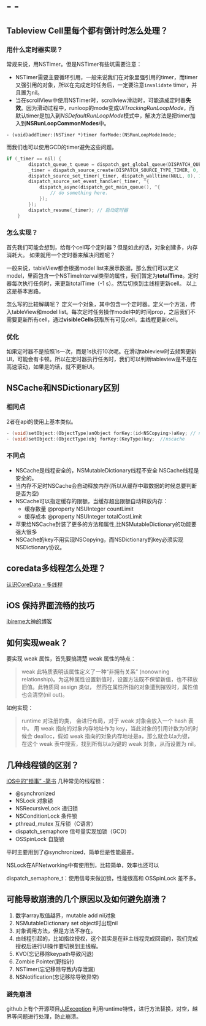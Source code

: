 # - -

## Tableview Cell里每个都有倒计时怎么处理？
### 用什么定时器实现？
常规来说，用NSTimer。但是NSTimer有些坑需要注意：
* NSTimer需要主要循环引用，一般来说我们在对象里强引用的timer，而timer又强引用的对象，所以在完成定时任务后，一定要注意`invalidate` timer，并且置为nil。
* 当在scrollView中使用NSTimer时，scrollview滑动时，可能造成定时器**失效**。因为滑动过程中，runloop的mode变成*UITrackingRunLoopMode*，而默认timer是加入到*NSDefaultRunLoopMode*模式中，解决方法是把timer加入到**NSRunLoopCommonModes**中。

```Objective
- (void)addTimer:(NSTimer *)timer forMode:(NSRunLoopMode)mode;
```

而我们也可以使用GCD的timer避免这些问题。

```Objective-C
if (_timer == nil) {
        dispatch_queue_t queue = dispatch_get_global_queue(DISPATCH_QUEUE_PRIORITY_DEFAULT, 0);
        _timer = dispatch_source_create(DISPATCH_SOURCE_TYPE_TIMER, 0, 0, queue);
        dispatch_source_set_timer(_timer, dispatch_walltime(NULL, 0), 1.0 * NSEC_PER_SEC, 0); //每秒执行
        dispatch_source_set_event_handler(_timer, ^{
            dispatch_async(dispatch_get_main_queue(), ^{
                // do something here.
            });
        });
        dispatch_resume(_timer); // 启动定时器
    }
```
### 怎么实现？
首先我们可能会想到，给每个cell写个定时器？但是如此的话，对象创建多，内存消耗大。
如果就用一个定时器来解决问题呢？

一般来说，tableView都会根据model list来展示数据，那么我们可以定义model，里面包含一个NSTimeInterval类型的属性，我们暂定为**totalTime**。定时器每次执行任务时，来更新totalTime（-1 s）。然后切换到主线程更新cell。
以上这是基本思路。

怎么写的比较解耦呢？
定义一个对象，其中包含一个定时器。定义一个方法，传入tableView和model list。每次定时任务操作model中的时间prop，之后我们不需要更新所有cell，通过**visibleCells**获取所有可见cell，主线程更新cell。

### 优化
如果定时器不是按照1s一次，而是1s执行10次呢。在滑动tableview时去频繁更新UI，可能会有卡顿。所以在定时器执行任务时，我们可以判断tableview是不是在高速滚动，如果是的话，就不更新UI。


## NSCache和NSDictionary区别
### 相同点
2者在api的使用上基本类似。

```Objective-C
- (void)setObject:(ObjectType)anObject forKey:(id<NSCopying>)aKey; // nsdict
- (void)setObject:(ObjectType)obj forKey:(KeyType)key;  //nscache
```

### 不同点
* NSCache是线程安全的，NSMutableDictionary线程不安全 NSCache线程是安全的。
* 当内存不足时NSCache会自动释放内存(所以从缓存中取数据的时候总要判断是否为空)
* NSCache可以指定缓存的限额，当缓存超出限额自动释放内存：
    * 缓存数量 @property NSUInteger countLimit
    * 缓存成本 @property NSUInteger totalCostLimit
* 苹果给NSCache封装了更多的方法和属性,比NSMutableDictionary的功能要强大很多
* NSCache的key不用实现NSCopying，而NSDictionary的key必须实现NSDictionary协议。

## coredata多线程怎么处理？
[认识CoreData - 多线程](https://www.jianshu.com/p/283e67ba12a3)

## iOS 保持界面流畅的技巧
[ibireme大神的博客](https://blog.ibireme.com/2015/11/12/smooth_user_interfaces_for_ios/)

## 如何实现weak？
要实现 weak 属性，首先要搞清楚 weak 属性的特点：
> weak 此特质表明该属性定义了一种“非拥有关系” (nonowning relationship)。为这种属性设置新值时，设置方法既不保留新值，也不释放旧值。此特质同 assign 类似， 然而在属性所指的对象遭到摧毁时，属性值也会清空(nil out)。
> 

如何实现：
> runtime 对注册的类， 会进行布局，对于 weak 对象会放入一个 hash 表中。 用 weak 指向的对象内存地址作为 key，当此对象的引用计数为0的时候会 dealloc，假如 weak 指向的对象内存地址是a，那么就会以a为键， 在这个 weak 表中搜索，找到所有以a为键的 weak 对象，从而设置为 nil。
> 

## 几种线程锁的区别？
[iOS中的“锁事” -简书](https://www.jianshu.com/p/bd25479b7cd1)
几种常见的线程锁：
* @synchronized
* NSLock 对象锁
* NSRecursiveLock 递归锁
* NSConditionLock 条件锁
* pthread_mutex 互斥锁（C语言）
* dispatch_semaphore 信号量实现加锁（GCD）
* OSSpinLock 自旋锁

平时主要用到了@synchronized，简单但是性能最差。

NSLock在AFNetworking中有使用到，比较简单，效率也还可以

dispatch_semaphore_t：使用信号来做加锁，性能很高和 OSSpinLock 差不多。

## 可能导致崩溃的几个原因以及如何避免崩溃？
1. 数字array取值越界，mutable add nil对象
2. NSMutableDictionary set object时出现nil
3. 对象调用方法，但是方法不存在。
4. 由线程引起的，比如指纹授权，这个其实是在非主线程完成回调的，我们完成授权后进行UI操作要切换到主线程。
5. KVO(忘记移除keypath导致闪退)
6. Zombie Pointer(野指针)
7. NSTimer(忘记移除导致内存泄漏)
8. NSNotification(忘记移除导致异常)

### 避免崩溃
github上有个开源项目[JJException](https://github.com/jezzmemo/JJException)
利用runtime特性，进行方法替换，对空，越界等问题进行处理，防止崩溃。